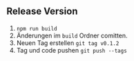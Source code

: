 ## Release Version

1. `npm run build`
2. Änderungen im `build` Ordner comitten.
3. Neuen Tag erstellen `git tag v0.1.2`
4. Tag und code pushen `git push --tags`

